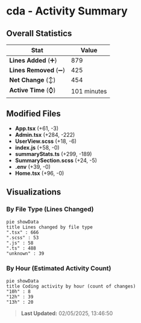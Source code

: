 # cda - Activity Summary 

## Overall Statistics

| Stat                   | Value                                                             |
| ---------------------- | ----------------------------------------------------------------- |
| **Lines Added** (➕)   | 879                                          |
| **Lines Removed** (➖) | 425                                        |
| **Net Change** (↕)    | 454                |
| **Active Time** (⌚)   | 101 minutes |


## Modified Files
- **App.tsx** (+61, -3)
- **Admin.tsx** (+284, -222)
- **UserView.scss** (+18, -6)
- **index.js** (+58, -0)
- **summaryStats.ts** (+299, -189)
- **SummarySection.scss** (+24, -5)
- **.env** (+39, -0)
- **Home.tsx** (+96, -0)

## Visualizations

### By File Type (Lines Changed)

```mermaid
pie showData
title Lines changed by file type
".tsx" : 666
".scss" : 53
".js" : 58
".ts" : 488
"unknown" : 39
```

### By Hour (Estimated Activity Count)

```mermaid
pie showData
title Coding activity by hour (count of changes)
"10h" : 8
"12h" : 39
"13h" : 20
```


> **Last Updated:** 02/05/2025, 13:46:50